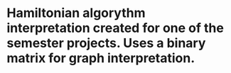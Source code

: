 # Hamiltonian algorythm interpretation created for one of the semester projects. Uses a binary matrix for graph interpretation.
